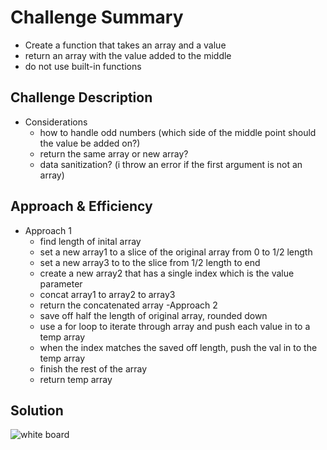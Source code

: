# Challenge Summary

- Create a function that takes an array and a value
- return an array with the value added to the middle
- do not use built-in functions

## Challenge Description

- Considerations
  - how to handle odd numbers (which side of the middle point should the value be added on?)
  - return the same array or new array?
  - data sanitization? (i throw an error if the first argument is not an array)

## Approach & Efficiency

- Approach 1
  - find length of inital array
  - set a new array1 to a slice of the original array from 0 to 1/2 length
  - set a new array3 to to the slice from 1/2 length to end
  - create a new array2 that has a single index which is the value parameter
  - concat array1 to array2 to array3
  - return the concatenated array
-Approach 2
  - save off half the length of original array, rounded down
  - use a for loop to iterate through array and push each value in to a temp array
  - when the index matches the saved off length, push the val in to the temp array
  - finish the rest of the array
  - return temp array

## Solution

![white board](/assets/array-shift.jpg)